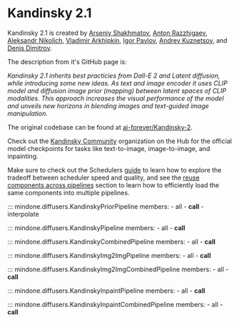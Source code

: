 <!--Copyright 2024 The HuggingFace Team. All rights reserved.
Licensed under the Apache License, Version 2.0 (the "License"); you may not use this file except in compliance with
the License. You may obtain a copy of the License at
http://www.apache.org/licenses/LICENSE-2.0
Unless required by applicable law or agreed to in writing, software distributed under the License is distributed on
an "AS IS" BASIS, WITHOUT WARRANTIES OR CONDITIONS OF ANY KIND, either express or implied. See the License for the
specific language governing permissions and limitations under the License.
-->

# Kandinsky 2.1

Kandinsky 2.1 is created by [Arseniy Shakhmatov](https://github.com/cene555), [Anton Razzhigaev](https://github.com/razzant), [Aleksandr Nikolich](https://github.com/AlexWortega), [Vladimir Arkhipkin](https://github.com/oriBetelgeuse), [Igor Pavlov](https://github.com/boomb0om), [Andrey Kuznetsov](https://github.com/kuznetsoffandrey), and [Denis Dimitrov](https://github.com/denndimitrov).

The description from it's GitHub page is:

*Kandinsky 2.1 inherits best practicies from Dall-E 2 and Latent diffusion, while introducing some new ideas. As text and image encoder it uses CLIP model and diffusion image prior (mapping) between latent spaces of CLIP modalities. This approach increases the visual performance of the model and unveils new horizons in blending images and text-guided image manipulation.*

The original codebase can be found at [ai-forever/Kandinsky-2](https://github.com/ai-forever/Kandinsky-2).

<Tip>

Check out the [Kandinsky Community](https://huggingface.co/kandinsky-community) organization on the Hub for the official model checkpoints for tasks like text-to-image, image-to-image, and inpainting.

</Tip>

<Tip>

Make sure to check out the Schedulers [guide](../../using-diffusers/schedulers.md) to learn how to explore the tradeoff between scheduler speed and quality, and see the [reuse components across pipelines](../../using-diffusers/loading.md#reuse-components-across-pipelines) section to learn how to efficiently load the same components into multiple pipelines.

</Tip>

::: mindone.diffusers.KandinskyPriorPipeline
	members:
        - all
	    - __call__
	    - interpolate

::: mindone.diffusers.KandinskyPipeline
    members:
        - all
        - __call__

::: mindone.diffusers.KandinskyCombinedPipeline
    members:
        - all
        - __call__

::: mindone.diffusers.KandinskyImg2ImgPipeline
	members:
        - all
        - __call__

::: mindone.diffusers.KandinskyImg2ImgCombinedPipeline
	members:
        - all
        - __call__

::: mindone.diffusers.KandinskyInpaintPipeline
	members:
        - all
        - __call__

::: mindone.diffusers.KandinskyInpaintCombinedPipeline
	members:
        - all
        - __call__
